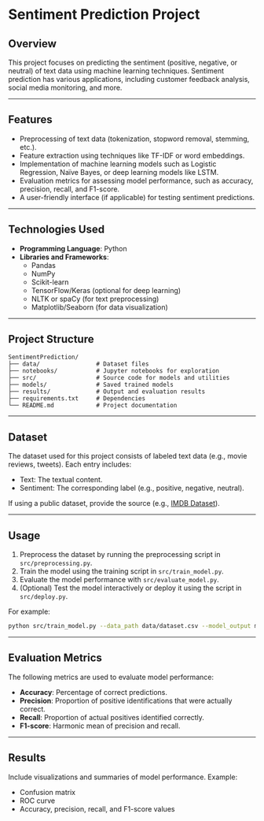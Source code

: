 # Sentiment Prediction Project

## Overview

This project focuses on predicting the sentiment (positive, negative, or neutral) of text data using machine learning techniques. Sentiment prediction has various applications, including customer feedback analysis, social media monitoring, and more.

---

## Features

- Preprocessing of text data (tokenization, stopword removal, stemming, etc.).
- Feature extraction using techniques like TF-IDF or word embeddings.
- Implementation of machine learning models such as Logistic Regression, Naïve Bayes, or deep learning models like LSTM.
- Evaluation metrics for assessing model performance, such as accuracy, precision, recall, and F1-score.
- A user-friendly interface (if applicable) for testing sentiment predictions.

---

## Technologies Used

- **Programming Language**: Python
- **Libraries and Frameworks**:
  - Pandas
  - NumPy
  - Scikit-learn
  - TensorFlow/Keras (optional for deep learning)
  - NLTK or spaCy (for text preprocessing)
  - Matplotlib/Seaborn (for data visualization)

---

## Project Structure

```
SentimentPrediction/
├── data/                # Dataset files
├── notebooks/           # Jupyter notebooks for exploration
├── src/                 # Source code for models and utilities
├── models/              # Saved trained models
├── results/             # Output and evaluation results
├── requirements.txt     # Dependencies
└── README.md            # Project documentation
```

---

## Dataset

The dataset used for this project consists of labeled text data (e.g., movie reviews, tweets). Each entry includes:

- Text: The textual content.
- Sentiment: The corresponding label (e.g., positive, negative, neutral).

If using a public dataset, provide the source (e.g., [IMDB Dataset](https://ai.stanford.edu/~amaas/data/sentiment/)).

---

## Usage

1. Preprocess the dataset by running the preprocessing script in `src/preprocessing.py`.
2. Train the model using the training script in `src/train_model.py`.
3. Evaluate the model performance with `src/evaluate_model.py`.
4. (Optional) Test the model interactively or deploy it using the script in `src/deploy.py`.

For example:

```bash
python src/train_model.py --data_path data/dataset.csv --model_output models/sentiment_model.pkl
```

---

## Evaluation Metrics

The following metrics are used to evaluate model performance:

- **Accuracy**: Percentage of correct predictions.
- **Precision**: Proportion of positive identifications that were actually correct.
- **Recall**: Proportion of actual positives identified correctly.
- **F1-score**: Harmonic mean of precision and recall.

---

## Results

Include visualizations and summaries of model performance. Example:

- Confusion matrix
- ROC curve
- Accuracy, precision, recall, and F1-score values

